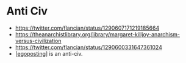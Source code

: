 # Anti Civ
- https://twitter.com/flancian/status/1290607171219185664
- https://theanarchistlibrary.org/library/margaret-killjoy-anarchism-versus-civilization
- https://twitter.com/flancian/status/1290600331647361024
- [[egoposting]] is an anti-civ.

[//begin]: # "Autogenerated link references for markdown compatibility"
[egoposting]: egoposting "Egoposting"
[//end]: # "Autogenerated link references"
